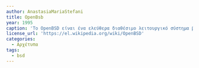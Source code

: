 ```yaml
---
author: AnastasiaMariaStefani
title: OpenBsb
year: 1995
caption: 'Το OpenBSD είναι ένα ελεύθερα διαθέσιμο λειτουργικό σύστημα βασισμένο στο 4.4 BSD UNIX. Δίνει έμφαση στην φορητότητα, στην καθιέρωση προτύπων, στην ορθότητα του κώδικα, στην ασφάλεια και στην ολοκληρωμένη κρυπτογραφία.Από την ανάπτυξη του OpenBSD έχει προκύψει πλήθος προγραμμάτων που χρησιμοποιούνται εκτενώς στον τομέα της πληροφορικής, όπως το OpenSSH και το LibreSSL'
license_url: 'https://el.wikipedia.org/wiki/OpenBSD'
categories:
  - Αρχέτυπα 
tags:
  - bsd
---
```

